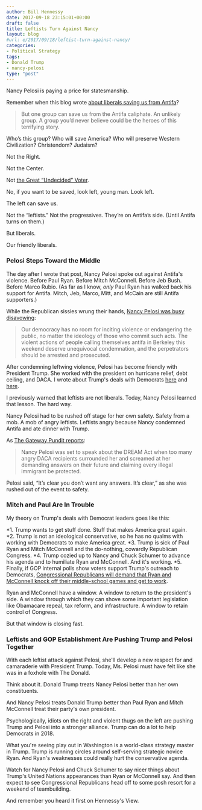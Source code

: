 ```yaml
---
author: Bill Hennessy
date: 2017-09-18 23:15:01+00:00
draft: false
title: Leftists Turn Against Nancy
layout: blog
#url: e/2017/09/18/leftist-turn-against-nancy/
categories:
- Political Strategy
tags:
- Donald Trump
- nancy-pelosi
type: "post"
---
```


Nancy Pelosi is paying a price for statesmanship.

Remember when this blog wrote [about liberals saving us from Antifa](https://hennessysview.com/2017/08/31/who-can-stop-the-antifa-caliphate/)?



> But one group can save us from the Antifa caliphate. An unlikely group. A group you’d never believe could be the heroes of this terrifying story.

Who’s this group? Who will save America? Who will preserve Western Civilization? Christendom? Judaism?

Not the Right.

Not the Center.

Not [the Great “Undecided” Voter](https://hennessysview.com/2005/02/17/beware-the-man-in-the-middle-recycled/).

No, if you want to be saved, look left, young man. Look left.

The left can save us.

Not the “leftists.” Not the progressives. They’re on Antifa’s side. (Until Antifa turns on them.)

But liberals.

Our friendly liberals.





### Pelosi Steps Toward the Middle



The day after I wrote that post, Nancy Pelosi spoke out against Antifa's violence. Before Paul Ryan. Before Mitch McConnell. Before Jeb Bush. Before Marco Rubio. (As far as I know, _only_ Paul Ryan has walked back his support for Antifa. Mitch, Jeb, Marco, Mitt, and McCain are still Antifa supporters.)

While the Republican sissies wrung their hands, [Nancy Pelosi was busy disavowing](https://americanlookout.com/after-getting-pressure-from-conservatives-nancy-pelosi-finally-disavows-antifa-violence/):



> Our democracy has no room for inciting violence or endangering the public, no matter the ideology of those who commit such acts. The violent actions of people calling themselves antifa in Berkeley this weekend deserve unequivocal condemnation, and the perpetrators should be arrested and prosecuted.



After condemning leftwing violence, Pelosi has become friendly with President Trump. She worked with the president on hurricane relief, debt ceiling, and DACA. I wrote about Trump's deals with Democrats [here](https://hennessysview.com/2017/09/06/the-strategy-that-dare-not-speak-its-name/) and [here](https://hennessysview.com/2017/09/17/chuck-and-nancy-and-donald-and-mitch-and-paul/).

I previously warned that leftists are not liberals. Today, Nancy Pelosi learned that lesson. The hard way.

Nancy Pelosi had to be rushed off stage for her own safety. Safety from a mob. A mob of angry leftists. Leftists angry because Nancy condemned Antifa and ate dinner with Trump.

As [The Gateway Pundit reports](https://www.thegatewaypundit.com/2017/09/illegal-aliens-storm-pelosi-dream-act-presser-chanting-democrats-deport-video/):



> Nancy Pelosi was set to speak about the DREAM Act when too many angry DACA recipients surrounded her and screamed at her demanding answers on their future and claiming every illegal immigrant be protected.

Pelosi said, “It’s clear you don’t want any answers. It’s clear,” as she was rushed out of the event to safety.





### Mitch and Paul Are In Trouble



My theory on Trump's deals with Democrat leaders goes like this:




*1. Trump wants to get stuff done. Stuff that makes America great again.
*2. Trump is not an ideological conservative, so he has no qualms with working with Democrats to make America great.
*3. Trump is sick of Paul Ryan and Mitch McConnell and the do-nothing, cowardly Republican Congress.
*4. Trump cozied up to Nancy and Chuck Schumer to advance his agenda and to humiliate Ryan and McConnell. And it's working.
*5. Finally, if GOP internal polls show voters support Trump's outreach to Democrats, [Congressional Republicans will demand that Ryan and McConnell knock off their middle-school games and get to work](https://hennessysview.com/2017/09/17/chuck-and-nancy-and-donald-and-mitch-and-paul/).


Ryan and McConnell have a window. A window to return to the president's side. A window through which they can shove some important legislation like Obamacare repeal, tax reform, and infrastructure. A window to retain control of Congress.

But that window is closing fast.



### Leftists and GOP Establishment Are Pushing Trump and Pelosi Together



With each leftist attack against Pelosi, she'll develop a new respect for and camaraderie with President Trump. Today, Ms. Pelosi must have felt like she was in a foxhole with The Donald.

Think about it. Donald Trump treats Nancy Pelosi better than her own constituents.

And Nancy Pelosi treats Donald Trump better than Paul Ryan and Mitch McConnell treat their party's own president.

Psychologically, idiots on the right and violent thugs on the left are pushing Trump and Pelosi into a stronger alliance. Trump can do a lot to help Democrats in 2018.

What you're seeing play out in Washington is a world-class strategy master in Trump. Trump is running circles around self-serving strategic novice Ryan. And Ryan's weaknesses could really hurt the conservative agenda.

Watch for Nancy Pelosi and Chuck Schumer to say nicer things about Trump's United Nations appearances than Ryan or McConnell say. And then expect to see Congressional Republicans head off to some posh resort for a weekend of teambuilding.

And remember you heard it first on Hennessy's View.




